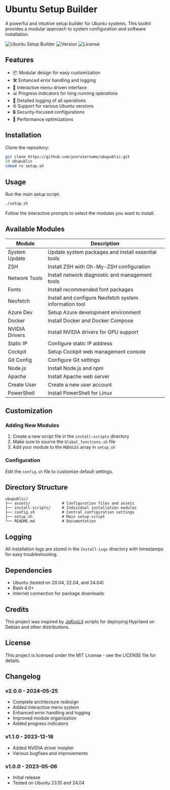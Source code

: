 # Ubuntu Setup Builder

A powerful and intuitive setup builder for Ubuntu systems. This toolkit provides a modular approach to system configuration and software installation.

![Ubuntu Setup Builder](https://img.shields.io/badge/Ubuntu-Setup_Builder-orange)
![Version](https://img.shields.io/badge/Version-2.0.0-blue)
![License](https://img.shields.io/badge/License-MIT-green)

## Features

- 📦 Modular design for easy customization
- 🛠️ Enhanced error handling and logging
- 🔄 Interactive menu-driven interface
- 📊 Progress indicators for long-running operations
- 📝 Detailed logging of all operations
- 🌐 Support for various Ubuntu versions
- 🔒 Security-focused configurations
- 🚀 Performance optimizations

## Installation

Clone the repository:

```bash
git clone https://github.com/yourusername/ubupublic.git
cd ubupublic
chmod +x setup.sh
```

## Usage

Run the main setup script:

```bash
./setup.sh
```

Follow the interactive prompts to select the modules you want to install.

## Available Modules

| Module | Description |
|--------|-------------|
| System Update | Update system packages and install essential tools |
| ZSH | Install ZSH with Oh-My-ZSH configuration |
| Network Tools | Install network diagnostic and management tools |
| Fonts | Install recommended font packages |
| Neofetch | Install and configure Neofetch system information tool |
| Azure Dev | Setup Azure development environment |
| Docker | Install Docker and Docker Compose |
| NVIDIA Drivers | Install NVIDIA drivers for GPU support |
| Static IP | Configure static IP address |
| Cockpit | Setup Cockpit web management console |
| Git Config | Configure Git settings |
| Node.js | Install Node.js and npm |
| Apache | Install Apache web server |
| Create User | Create a new user account |
| PowerShell | Install PowerShell for Linux |

## Customization

### Adding New Modules

1. Create a new script file in the `install-scripts` directory
2. Make sure to source the `Global_functions.sh` file
3. Add your module to the `MODULES` array in `setup.sh`

### Configuration

Edit the `config.sh` file to customize default settings.

## Directory Structure

```
ubupublic/
├── assets/              # Configuration files and assets
├── install-scripts/     # Individual installation modules
├── config.sh            # Central configuration settings
├── setup.sh             # Main setup script
└── README.md            # Documentation
```

## Logging

All installation logs are stored in the `Install-Logs` directory with timestamps for easy troubleshooting.

## Dependencies

- Ubuntu (tested on 20.04, 22.04, and 24.04)
- Bash 4.0+
- Internet connection for package downloads

## Credits

This project was inspired by [JaKooLit](https://github.com/JaKooLit/Debian-Hyprland) scripts for deploying Hyprland on Debian and other distributions.

## License

This project is licensed under the MIT License - see the LICENSE file for details.

## Changelog

### v2.0.0 - 2024-05-25
- Complete architecture redesign
- Added interactive menu system
- Enhanced error handling and logging
- Improved module organization
- Added progress indicators

### v1.1.0 - 2023-12-18
- Added NVIDIA driver installer
- Various bugfixes and improvements

### v1.0.0 - 2023-05-06
- Initial release
- Tested on Ubuntu 23.10 and 24.04